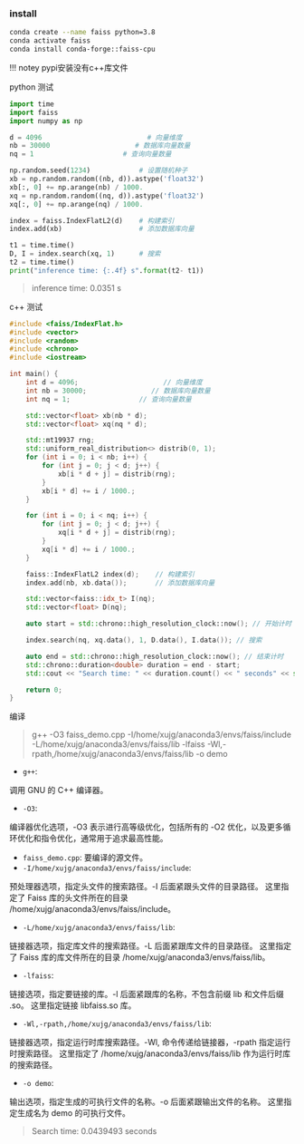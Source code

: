 
### install

```bash
conda create --name faiss python=3.8
conda activate faiss
conda install conda-forge::faiss-cpu
```
!!! notey
    pypi安装没有c++库文件


python 测试

```python
import time
import faiss
import numpy as np

d = 4096                          # 向量维度
nb = 30000                     # 数据库向量数量
nq = 1                      # 查询向量数量

np.random.seed(1234)            # 设置随机种子
xb = np.random.random((nb, d)).astype('float32')
xb[:, 0] += np.arange(nb) / 1000.
xq = np.random.random((nq, d)).astype('float32')
xq[:, 0] += np.arange(nq) / 1000.

index = faiss.IndexFlatL2(d)    # 构建索引
index.add(xb)                   # 添加数据库向量

t1 = time.time()
D, I = index.search(xq, 1)      # 搜索
t2 = time.time()
print("inference time: {:.4f} s".format(t2- t1))
```

>inference time: 0.0351 s


c++ 测试

```cpp
#include <faiss/IndexFlat.h>
#include <vector>
#include <random>
#include <chrono>
#include <iostream>

int main() {
    int d = 4096;                     // 向量维度
    int nb = 30000;                // 数据库向量数量
    int nq = 1;                 // 查询向量数量

    std::vector<float> xb(nb * d);
    std::vector<float> xq(nq * d);

    std::mt19937 rng;
    std::uniform_real_distribution<> distrib(0, 1);
    for (int i = 0; i < nb; i++) {
        for (int j = 0; j < d; j++) {
            xb[i * d + j] = distrib(rng);
        }
        xb[i * d] += i / 1000.;
    }

    for (int i = 0; i < nq; i++) {
        for (int j = 0; j < d; j++) {
            xq[i * d + j] = distrib(rng);
        }
        xq[i * d] += i / 1000.;
    }

    faiss::IndexFlatL2 index(d);    // 构建索引
    index.add(nb, xb.data());       // 添加数据库向量

    std::vector<faiss::idx_t> I(nq);
    std::vector<float> D(nq);

    auto start = std::chrono::high_resolution_clock::now(); // 开始计时

    index.search(nq, xq.data(), 1, D.data(), I.data()); // 搜索

    auto end = std::chrono::high_resolution_clock::now(); // 结束计时
    std::chrono::duration<double> duration = end - start;
    std::cout << "Search time: " << duration.count() << " seconds" << std::endl;

    return 0;
}
```

编译
> g++ -O3 faiss_demo.cpp -I/home/xujg/anaconda3/envs/faiss/include -L/home/xujg/anaconda3/envs/faiss/lib -lfaiss -Wl,-rpath,/home/xujg/anaconda3/envs/faiss/lib -o demo

* `g++`:

调用 GNU 的 C++ 编译器。
* `-O3`:

编译器优化选项，-O3 表示进行高等级优化，包括所有的 -O2 优化，以及更多循环优化和指令优化，通常用于追求最高性能。
* `faiss_demo.cpp`:
要编译的源文件。
* `-I/home/xujg/anaconda3/envs/faiss/include`:

预处理器选项，指定头文件的搜索路径。-I 后面紧跟头文件的目录路径。
这里指定了 Faiss 库的头文件所在的目录 /home/xujg/anaconda3/envs/faiss/include。
* `-L/home/xujg/anaconda3/envs/faiss/lib`:

链接器选项，指定库文件的搜索路径。-L 后面紧跟库文件的目录路径。
这里指定了 Faiss 库的库文件所在的目录 /home/xujg/anaconda3/envs/faiss/lib。
* `-lfaiss`:

链接选项，指定要链接的库。-l 后面紧跟库的名称，不包含前缀 lib 和文件后缀 .so。
这里指定链接 libfaiss.so 库。
* `-Wl,-rpath,/home/xujg/anaconda3/envs/faiss/lib`:

链接器选项，指定运行时库搜索路径。-Wl, 命令传递给链接器，-rpath 指定运行时搜索路径。
这里指定了 /home/xujg/anaconda3/envs/faiss/lib 作为运行时库的搜索路径。
* `-o demo`:

输出选项，指定生成的可执行文件的名称。-o 后面紧跟输出文件的名称。
这里指定生成名为 demo 的可执行文件。



>
> Search time: 0.0439493 seconds